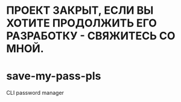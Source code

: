 # ПРОЕКТ ЗАКРЫТ, ЕСЛИ ВЫ ХОТИТЕ ПРОДОЛЖИТЬ ЕГО РАЗРАБОТКУ - СВЯЖИТЕСЬ СО МНОЙ.
# save-my-pass-pls
CLI password manager
